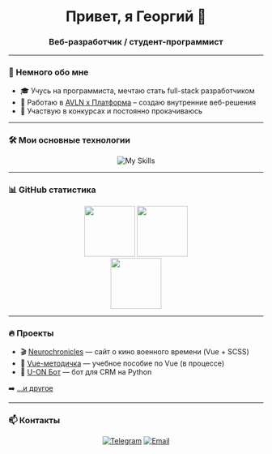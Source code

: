 <h1 align="center">Привет, я Георгий 👋</h1>
<h3 align="center">Веб-разработчик / студент-программист</h3>

---

### 🧠 Немного обо мне

- 🎓 Учусь на программиста, мечтаю стать full-stack разработчиком  
- 💼 Работаю в [AVLN x Платформа](https://avln.ru/) – создаю внутренние веб-решения  
- 🧩 Участвую в конкурсах и постоянно прокачиваюсь  

---

### 🛠️ Мои основные технологии

<div align="center">

![My Skills](https://skillicons.dev/icons?i=html,css,sass,tailwind,js,ts,vue,vite,git)

</div>

---

### 📊 GitHub статистика

<div align="center">
  <img src="https://github-readme-stats.vercel.app/api?username=GeorgeBlackbird&show_icons=true&theme=github_dark&hide=issues" height="100"/>
  <img src="https://github-readme-stats.vercel.app/api/top-langs/?username=GeorgeBlackbird&layout=compact&theme=github_dark" height="100"/>
</div>
<div align="center">
  <img src="https://streak-stats.demolab.com?user=GeorgeBlackbird&theme=dark&hide_border=true" height="100"/>
</div>

---

### 🔥 Проекты

- 🎬 [Neurochronicles](https://github.com/GeorgeBlackbird/neurochronicles) — сайт о кино военного времени (Vue + SCSS)
- 📘 [Vue-методичка](https://github.com/GeorgeBlackbird/vue-course) — учебное пособие по Vue (в процессе)
- 🤖 [U-ON Бот](https://github.com/GeorgeBlackbird/U-ON_Notifications_Bot) — бот для CRM на Python

➡️ [...и другое](https://github.com/GeorgeBlackbird?tab=repositories)

---

### 📫 Контакты

<div align="center">

[![Telegram](https://img.shields.io/badge/Telegram-2CA5E0?style=for-the-badge&logo=telegram&logoColor=white)](https://t.me/maad_kid)
[![Email](https://img.shields.io/badge/dev.georgiy.drozdov@gmail.com-D14836?style=for-the-badge&logo=gmail&logoColor=white)](mailto:dev.georgiy.drozdov@gmail.com)

</div>

